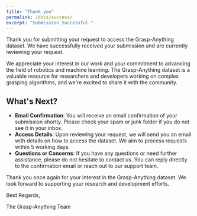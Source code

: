 ```yaml
---
title: "Thank you"
permalink: /docs/success/
excerpt: "Submission Successful."
---
```


Thank you for submitting your request to access the Grasp-Anything dataset. We have successfully received your submission and are currently reviewing your request.

We appreciate your interest in our work and your commitment to advancing the field of robotics and machine learning. The Grasp-Anything dataset is a valuable resource for researchers and developers working on complex grasping algorithms, and we're excited to share it with the community.

## What's Next?

- **Email Confirmation**: You will receive an email confirmation of your submission shortly. Please check your spam or junk folder if you do not see it in your inbox.
- **Access Details**: Upon reviewing your request, we will send you an email with details on how to access the dataset. We aim to process requests within 5 working days.
- **Questions or Concerns**: If you have any questions or need further assistance, please do not hesitate to contact us. You can reply directly to the confirmation email or reach out to our support team.

Thank you once again for your interest in the Grasp-Anything dataset. We look forward to supporting your research and development efforts.

Best Regards,

The Grasp-Anything Team
